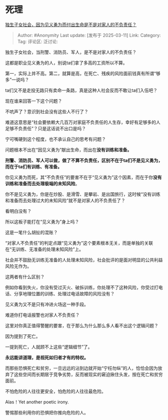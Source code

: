 # 死理
[独生子女社会，因为见义勇为而付出生命是不是对家人的不负责任？](https://www.zhihu.com/question/395976325/answer/121447249061)

> Author: #Anonymity
> Last update: [发布于 2025-03-11]
> Link:
> Category: 
> Tag: 
> 评论区:
> 泛讨论:

独生子女社会，当刑警、消防员、军人，是不是对家人的不负责任？

这都是职业见义勇为的人，别说ta们拿了多高的工资所以不算。

第一，实际上并不高。第二，就算是高，在死亡、残疾的风险面前钱真有所谓“够多”一说吗？

ta们又不是走投无路只有卖命一条路，真是这种人社会反而不敢让ta们入伍吧？

  

现在谁来回答一下这个问题？

不吭声了？意识到社会没有这些人不行了？

难道这意思是“社会要依赖大几百万对家庭不负责任的人生存，幸好有足够多的人足够不负责任”？只是这话说不出口是吗？

  

宁可嘴硬到这个程度，也不承认自己的思考有问题？

  

问题根本不出在“因见义勇为”献出生命，而出在**没有训练和准备。**

**刑警、消防员、军人可以做，做了不算不负责任，区别不在于ta们不是见义勇为，而在于ta们有训练、有准备。**

你见义勇为而死，其“不负责任”的要害不在于“见义勇为”这个因素，而在于你**没有训练和准备而去处理极端的未知风险**。

你不是见义勇为，你是在炒股、是滑雪、是攀岩、是出国旅行，这时候“没有训练和准备而去处理过大的未知风险”就不是对家人的不负责任了？

看明白没有？

所以这板子能打在“见义勇为”身上吗？

这是一笔什么胡扯的混账？

“对家人不负责任”的判定点跟“见义勇为”这个要素根本无关，而是单独的关联在“无训练、无准备的处理未知风险”上。

社会并不鼓励无训练无准备的人处理未知风险，社会批评的是面对明显的公共利益风险无作为。

这两者有什么区别？

例如你看到失火，你没有受过灭火、破拆训练，你处理不了这种风险，你受过打电话、分享地理位置的训练、处理过电话故障的风险没有？

见义勇为又不是只有冲进火场这一种手段。

难道你打电话报警也对家人不负责任？

  

这里对你真正值得警醒的要害，在于那么为什么那么多人看不出这个逻辑问题？

因为提到了死亡。

一提到死亡，人就顾不上这些“逻辑细节”了。

**永远能讲道理，是视死如归者才有的特权。**

而那些恐惧死亡和贫穷，一旦远远的沾到边就开始“宁枉勿纵”的人，恰恰会因为放弃了这些空间而长期居于竞争劣势，反而被现实的窘迫揪住头发，按在死亡和贫穷面前。

不怕危险的人往往更安全，怕危险的人往往最危险。

Alas！Yet another poetic irony.

警惕那些利用你的恐惧把你推向危险的人。
